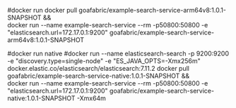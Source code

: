 #docker run
docker pull goafabric/example-search-service-arm64v8:1.0.1-SNAPSHOT && \
docker run --name example-search-service --rm -p50800:50800 -e "elasticsearch.url=172.17.0.1:9200" goafabric/example-search-service-arm64v8:1.0.1-SNAPSHOT

#docker run native
#docker run --name elasticsearch-search -p 9200:9200  -e "discovery.type=single-node" -e "ES_JAVA_OPTS=-Xmx256m" docker.elastic.co/elasticsearch/elasticsearch:7.11.2
docker pull goafabric/example-search-service-native:1.0.1-SNAPSHOT && \
docker run --name example-search-service --rm -p50800:50800 -e "elasticsearch.url=172.17.0.1:9200" goafabric/example-search-service-native:1.0.1-SNAPSHOT -Xmx64m

